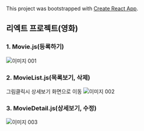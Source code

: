 This project was bootstrapped with [Create React App](https://github.com/facebook/create-react-app).

## 리엑트 프로젝트(영화)

### 1. Movie.js(등록하기)

![이미지 001](https://user-images.githubusercontent.com/71993926/95167600-ed4e3780-07ea-11eb-8c7c-08d31b197ec3.png)

### 2. MovieList.js(목록보기, 삭제)
 그림클릭시 상세보기 화면으로 이동
![이미지 002](https://user-images.githubusercontent.com/71993926/95167830-4fa73800-07eb-11eb-83b9-5facff0021c7.png)




### 3. MovieDetail.js(상세보기, 수정)

![이미지 003](https://user-images.githubusercontent.com/71993926/95167873-5afa6380-07eb-11eb-9f4b-4c36cbda583c.png)
